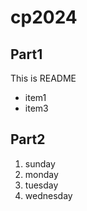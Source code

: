 # cp2024
  ## Part1
  This is README
  - item1
  - item3
  ## Part2
  1. sunday
  1. monday
  2. tuesday
  3. wednesday
